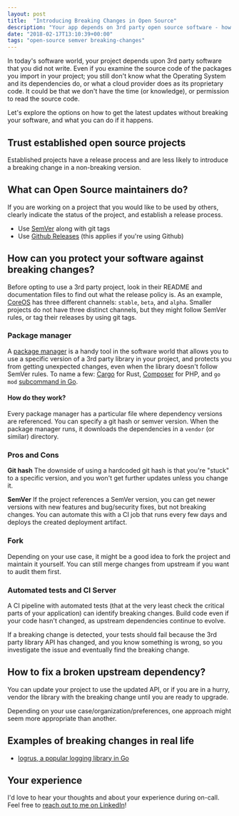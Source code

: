 ```yaml
---
layout: post
title:  "Introducing Breaking Changes in Open Source"
description: "Your app depends on 3rd party open source software - how do you avoid breaking changes?"
date: "2018-02-17T13:10:39+00:00"
tags: "open-source semver breaking-changes"
---
```


In today's software world, your project depends upon 3rd party software that you did not write. Even if you examine the source code of the packages you import in your project; you still don't know what the Operating System and its dependencies do, or what a cloud provider does as its proprietary code. It could be that we don't have the time (or knowledge), or permission to read the source code.

Let's explore the options on how to get the latest updates without breaking your software, and what you can do if it happens.

## Trust established open source projects
Established projects have a release process and are less likely to introduce a breaking change in a non-breaking version.

## What can Open Source maintainers do?
If you are working on a project that you would like to be used by others, clearly indicate the status of the project, and establish a release process.

* Use [SemVer](https://semver.org/) along with git tags
* Use [Github Releases](https://help.github.com/articles/creating-releases/) (this applies if you're using Github)

## How can you protect your software against breaking changes?
Before opting to use a 3rd party project, look in their README and documentation files to find out what the release policy is. As an example, [CoreOS](https://coreos.com/releases/) has three different channels: `stable`, `beta`, and `alpha`. Smaller projects do not have three distinct channels, but they might follow SemVer rules, or tag their releases by using git tags.

### Package manager
A [package manager](https://en.wikipedia.org/wiki/Package_manager) is a handy tool in the software world that allows you to use a specific version of a 3rd party library in your project, and protects you from getting unexpected changes, even when the library doesn't follow SemVer rules. To name a few: [Cargo](https://doc.rust-lang.org/cargo/) for Rust, [Composer](http://getcomposer.org/) for PHP, and `go mod` [subcommand in Go](https://blog.golang.org/using-go-modules).

#### How do they work?
Every package manager has a particular file where dependency versions are referenced. You can specify a git hash or semver version. When the package manager runs, it downloads the dependencies in a `vendor` (or similar) directory.

### Pros and Cons

**Git hash**
The downside of using a hardcoded git hash is that you're "stuck" to a specific version, and you won't get further updates unless you change it.

**SemVer**
If the project references a SemVer version, you can get newer versions with new features and bug/security fixes, but not breaking changes. You can automate this with a CI job that runs every few days and deploys the created deployment artifact.

### Fork
Depending on your use case, it might be a good idea to fork the project and maintain it yourself. You can still merge changes from upstream if you want to audit them first.

### Automated tests and CI Server
A CI pipeline with automated tests (that at the very least check the critical parts of your application) can identify breaking changes. Build code even if your code hasn't changed, as upstream dependencies continue to evolve.

If a breaking change is detected, your tests should fail because the 3rd party library API has changed, and you know something is wrong, so you investigate the issue and eventually find the breaking change.

## How to fix a broken upstream dependency?
You can update your project to use the updated API, or if you are in a hurry, vendor the library with the breaking change until you are ready to upgrade.

Depending on your use case/organization/preferences, one approach might seem more appropriate than another.

## Examples of breaking changes in real life

* [logrus, a popular logging library in Go](https://github.com/sirupsen/logrus/issues/451)

## Your experience

I'd love to hear your thoughts and about your experience during on-call. Feel free to [reach out to me on LinkedIn](https://www.linkedin.com/in/george-g-279883115/)!
